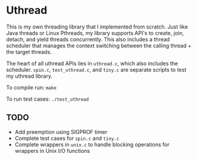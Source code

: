 # Uthread

This is my own threading library that I implemented from scratch. Just like Java threads or Linux Pthreads,
my library supports API's to create, join, detach, and yield threads concurrently. This also includes a thread scheduler that manages the context switching between the calling thread + the target threads.

The heart of all uthread APIs lies in `uthread.c`, which also includes the scheduler.
`spin.c`, `test_uthread.c`, and `tiny.c` are separate scripts to test my uthread library.

To compile run: `make`

To run test cases: `./test_uthread`

## TODO
- Add preemption using SIGPROF timer
- Complete test cases for `spin.c` and `tiny.c`
- Complete wrappers in `unix.c` to handle blocking operations for wrappers in Unix I/O functions
